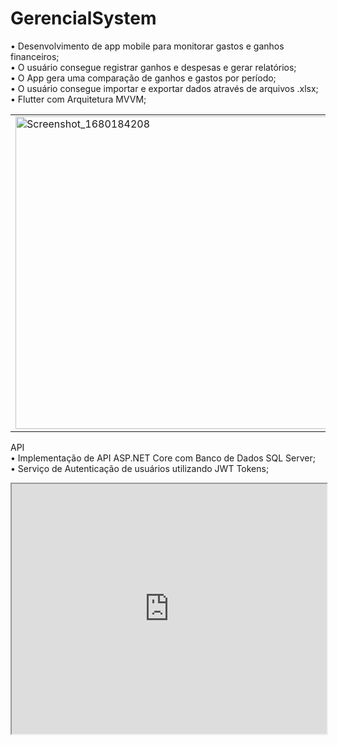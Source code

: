 # GerencialSystem

• Desenvolvimento de app mobile para monitorar gastos e ganhos financeiros;<br>
• O usuário consegue registrar ganhos e despesas e gerar relatórios;<br>
• O App gera uma comparação de ganhos e gastos por período;<br>
• O usuário consegue importar e exportar dados através de arquivos .xlsx;<br>
• Flutter com Arquitetura MVVM;


<table>
	<tr>
	    <td>
		  <img src="https://user-images.githubusercontent.com/49843350/228863171-f127923e-f4c0-4c74-b136-fc54fe409245.png" alt="Screenshot_1680184208" 			style="max-width: 100%;" height="500">
	   </td>
		 <td>
		  <img src="https://user-images.githubusercontent.com/49843350/228862457-378af31e-4b83-462c-af5f-78b1cef9e50d.png" alt="Screenshot_1680184206" 			style="max-width: 100%;" height="500">
	   </td>
    	<td>
		<img src="https://user-images.githubusercontent.com/49843350/228863385-faa36fba-b1c1-48da-a73a-c0e7da18ef45.png" alt="Screenshot_1680185110"
		     style="max-width: 100%;" height="500">
	</td>
  </tr>
</table>

API<br>
• Implementação de API ASP.NET Core com Banco de Dados SQL Server;<br>
• Serviço de Autenticação de usuários utilizando JWT Tokens;


<Iframe src="https://yasmin15carolina.github.io/swagger_api" width="100%" height="400"></Iframe> 


<!--![Screenshot_1680184206](https://user-images.githubusercontent.com/49843350/228862457-378af31e-4b83-462c-af5f-78b1cef9e50d.png)
	<img src="https://user-images.githubusercontent.com/49843350…28863171-f127923e-f4c0-4c74-b136-fc54fe409245.png">
![Screenshot_1680185110](https://user-images.githubusercontent.com/49843350/228863385-faa36fba-b1c1-48da-a73a-c0e7da18ef45.png)
->

